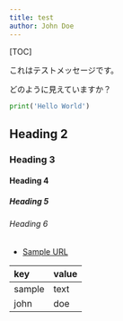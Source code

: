```yaml
---
title: test
author: John Doe
---
```


[TOC]


これはテストメッセージです。

どのように見えていますか？

```python
print('Hello World')
```

## Heading 2
### Heading 3
#### Heading 4
##### Heading 5
###### Heading 6

- [Sample URL](https://github.com/rokuosan/)

|key|value|
|:-|:-|
|sample|text|
|john|doe|

